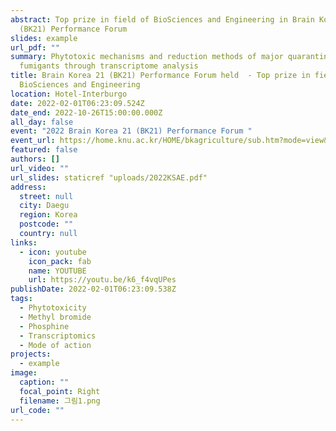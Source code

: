 ```yaml
---
abstract: Top prize in field of BioSciences and Engineering in Brain Korea 21
  (BK21) Performance Forum
slides: example
url_pdf: ""
summary: Phytotoxic mechanisms and reduction methods of major quarantine
  fumigants through transcriptome analysis
title: Brain Korea 21 (BK21) Performance Forum held  - Top prize in field of
  BioSciences and Engineering
location: Hotel-Interburgo
date: 2022-02-01T06:23:09.524Z
date_end: 2022-10-26T15:00:00.000Z
all_day: false
event: "2022 Brain Korea 21 (BK21) Performance Forum "
event_url: https://home.knu.ac.kr/HOME/bkagriculture/sub.htm?mode=view&mv_data=aWR4PTQ3JnN0YXJ0UGFnZT0wJmxpc3RObz0xMyZ0YWJsZT1leF9iYnNfZGF0YV9ia2FncmljdWx0dXJlJm5hdl9jb2RlPWJrYTE2MTM1Mjg1ODAmY29kZT1TcGVFeE9sUkp1clQmc2VhcmNoX2l0ZW09JnNlYXJjaF9vcmRlcj0mb3JkZXJfbGlzdD0mbGlzdF9zY2FsZT0mdmlld19sZXZlbD0mdmlld19jYXRlPSZ2aWV3X2NhdGUyPQ==
featured: false
authors: []
url_video: ""
url_slides: staticref "uploads/2022KSAE.pdf"
address:
  street: null
  city: Daegu
  region: Korea
  postcode: ""
  country: null
links:
  - icon: youtube
    icon_pack: fab
    name: YOUTUBE
    url: https://youtu.be/k6_f4vqUPes
publishDate: 2022-02-01T06:23:09.538Z
tags:
  - Phytotoxicity
  - Methyl bromide
  - Phosphine
  - Transcriptomics
  - Mode of action
projects:
  - example
image:
  caption: ""
  focal_point: Right
  filename: 그림1.png
url_code: ""
---
```

